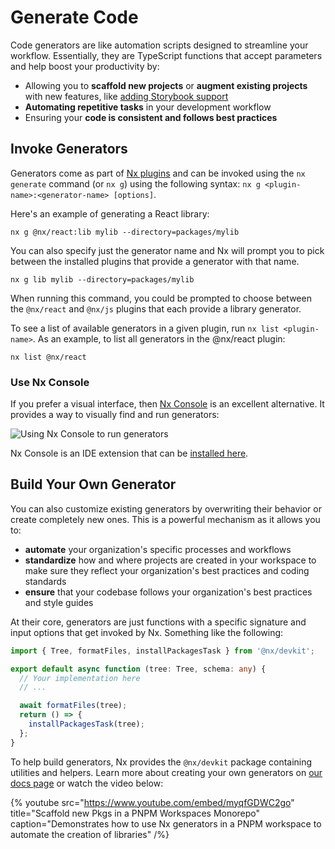 # Generate Code

Code generators are like automation scripts designed to streamline your workflow. Essentially, they are TypeScript functions that accept parameters and help boost your productivity by:

- Allowing you to **scaffold new projects** or **augment existing projects** with new features, like [adding Storybook support](/nx-api/storybook#generating-storybook-configuration)
- **Automating repetitive tasks** in your development workflow
- Ensuring your **code is consistent and follows best practices**

## Invoke Generators

Generators come as part of [Nx plugins](/concepts/nx-plugins) and can be invoked using the `nx generate` command (or `nx g`) using the following syntax: `nx g <plugin-name>:<generator-name> [options]`.

Here's an example of generating a React library:

```shell
nx g @nx/react:lib mylib --directory=packages/mylib
```

You can also specify just the generator name and Nx will prompt you to pick between the installed plugins that provide a generator with that name.

```shell
nx g lib mylib --directory=packages/mylib
```

When running this command, you could be prompted to choose between the `@nx/react` and `@nx/js` plugins that each provide a library generator.

To see a list of available generators in a given plugin, run `nx list <plugin-name>`. As an example, to list all generators in the @nx/react plugin:

```shell
nx list @nx/react
```

### Use Nx Console

If you prefer a visual interface, then [Nx Console](/getting-started/editor-setup) is an excellent alternative. It provides a way to visually find and run generators:

![Using Nx Console to run generators](/shared/images/nx-console/nx-console-gen-code.avif)

Nx Console is an IDE extension that can be [installed here](/getting-started/editor-setup).

## Build Your Own Generator

You can also customize existing generators by overwriting their behavior or create completely new ones. This is a powerful mechanism as it allows you to:

- **automate** your organization's specific processes and workflows
- **standardize** how and where projects are created in your workspace to make sure they reflect your organization's best practices and coding standards
- **ensure** that your codebase follows your organization's best practices and style guides

At their core, generators are just functions with a specific signature and input options that get invoked by Nx. Something like the following:

```typescript
import { Tree, formatFiles, installPackagesTask } from '@nx/devkit';

export default async function (tree: Tree, schema: any) {
  // Your implementation here
  // ...

  await formatFiles(tree);
  return () => {
    installPackagesTask(tree);
  };
}
```

To help build generators, Nx provides the `@nx/devkit` package containing utilities and helpers. Learn more about creating your own generators on [our docs page](/extending-nx/recipes/local-generators) or watch the video below:

{% youtube src="https://www.youtube.com/embed/myqfGDWC2go" title="Scaffold new Pkgs in a PNPM Workspaces Monorepo" caption="Demonstrates how to use Nx generators in a PNPM workspace to automate the creation of libraries" /%}

